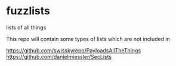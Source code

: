 # fuzzlists
lists of all things


This repo will contain some types of lists which are not included in 

https://github.com/swisskyrepo/PayloadsAllTheThings 
https://github.com/danielmiessler/SecLists
